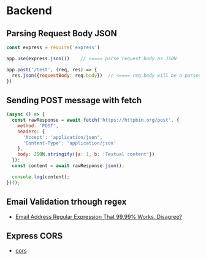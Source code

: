 # Backend

## Parsing Request Body JSON

```js
const express = require('express')

app.use(express.json())    // <==== parse request body as JSON

app.post('/test', (req, res) => {
  res.json({requestBody: req.body})  // <==== req.body will be a parsed JSON object
})
```

## Sending POST message with fetch

```js
(async () => {
  const rawResponse = await fetch('https://httpbin.org/post', {
    method: 'POST',
    headers: {
      'Accept': 'application/json',
      'Content-Type': 'application/json'
    },
    body: JSON.stringify({a: 1, b: 'Textual content'})
  });
  const content = await rawResponse.json();

  console.log(content);
})();
```

## Email Validation trhough regex

+ [Email Address Regular Expression That 99.99% Works. Disagree? ](https://emailregex.com/)

## Express CORS

+ [cors](https://expressjs.com/en/resources/middleware/cors.html)